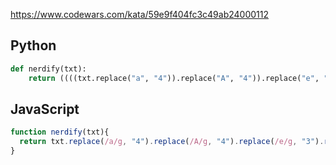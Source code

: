 https://www.codewars.com/kata/59e9f404fc3c49ab24000112

## Python
```python
def nerdify(txt):
    return ((((txt.replace("a", "4")).replace("A", "4")).replace("e", "3")).replace("E", "3")).replace("l", "1")
```

## JavaScript
```js
function nerdify(txt){
  return txt.replace(/a/g, "4").replace(/A/g, "4").replace(/e/g, "3").replace(/E/g, "3").replace(/l/g, "1")
}
```